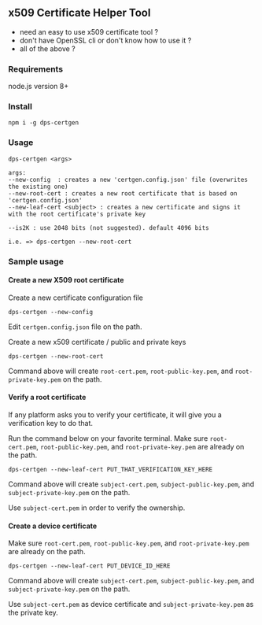 ## x509 Certificate Helper Tool

- need an easy to use x509 certificate tool ?
- don't have OpenSSL cli or don't know how to use it ?
- all of the above ?

### Requirements

node.js version 8+

### Install

```
npm i -g dps-certgen
```

### Usage

```
dps-certgen <args>

args:
--new-config  : creates a new 'certgen.config.json' file (overwrites the existing one)
--new-root-cert : creates a new root certificate that is based on 'certgen.config.json'
--new-leaf-cert <subject> : creates a new certificate and signs it with the root certificate's private key

--is2K : use 2048 bits (not suggested). default 4096 bits

i.e. => dps-certgen --new-root-cert
```

### Sample usage

#### Create a new X509 root certificate

Create a new certificate configuration file
```
dps-certgen --new-config
```

Edit `certgen.config.json` file on the path.

Create a new x509 certificate / public and private keys
```
dps-certgen --new-root-cert
```

Command above will create `root-cert.pem`, `root-public-key.pem`, and `root-private-key.pem`
on the path.


#### Verify a root certificate

If any platform asks you to verify your certificate, it will give you a verification key to do that.

Run the command below on your favorite terminal.
Make sure `root-cert.pem`, `root-public-key.pem`, and `root-private-key.pem` are already on the path.
```
dps-certgen --new-leaf-cert PUT_THAT_VERIFICATION_KEY_HERE
```

Command above will create `subject-cert.pem`, `subject-public-key.pem`, and `subject-private-key.pem`
on the path.

Use `subject-cert.pem` in order to verify the ownership.

#### Create a device certificate

Make sure `root-cert.pem`, `root-public-key.pem`, and `root-private-key.pem` are already on the path.
```
dps-certgen --new-leaf-cert PUT_DEVICE_ID_HERE
```

Command above will create `subject-cert.pem`, `subject-public-key.pem`, and `subject-private-key.pem`
on the path.

Use `subject-cert.pem` as device certificate and `subject-private-key.pem` as the private key.